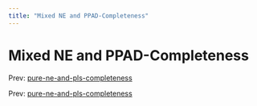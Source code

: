 ```yaml
---
title: "Mixed NE and PPAD-Completeness"
---
```


# Mixed NE and PPAD-Completeness

Prev: [pure-ne-and-pls-completeness](pure-ne-and-pls-completeness.md)

Prev: [pure-ne-and-pls-completeness](pure-ne-and-pls-completeness.md)
